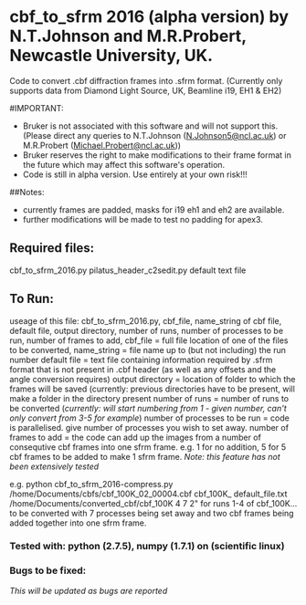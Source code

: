 # cbf_to_sfrm 2016 (alpha version) by N.T.Johnson and M.R.Probert, Newcastle University, UK.
Code to convert .cbf diffraction frames into .sfrm format. (Currently only supports data from Diamond Light Source, UK, Beamline i19, EH1 &amp; EH2)

#IMPORTANT:
- Bruker is not associated with this software and will not support this. (Please direct any queries to N.T.Johnson (N.Johnson5@ncl.ac.uk) or M.R.Probert (Michael.Probert@ncl.ac.uk))
- Bruker reserves the right to make modifications to their frame format in the future which may affect this software's operation.
- Code is still in alpha version. Use entirely at your own risk!!!

##Notes:
- currently frames are padded, masks for i19 eh1 and eh2 are available.
- further modifications will be made to test no padding for apex3.

## Required files:
cbf_to_sfrm_2016.py
pilatus_header_c2sedit.py
default text file

## To Run:
useage of this file: cbf_to_sfrm_2016.py, cbf_file, name_string of cbf file, default file, output directory, number of runs, number of processes to be run, number of frames to add,
cbf_file = full file location of one of the files to be converted, 
name_string = file name up to (but not including) the run number
default file = text file containing information required by .sfrm format that is not present in .cbf header (as well as any offsets and the angle conversion requires)
output directory = location of folder to which the frames will be saved (currently: previous directories  have to be present, will make a folder in the directory present
number of runs = number of runs to be converted (*currently: will start numbering from 1 - given number, can't only convert from 3-5 for example*)
number of processes to be run = code is parallelised. give number of processes you wish to set away.
number of frames to add = the code can add up the images from a number of consequtive cbf frames into one sfrm frame. e.g. 1 for no addition, 5 for 5 cbf frames to be added to make 1 sfrm frame. *Note: this feature has not been extensively tested*

e.g. python cbf_to_sfrm_2016-compress.py /home/Documents/cbfs/cbf_100K_02_00004.cbf cbf_100K_ default_file.txt /home/Documents/converted_cbf/cbf_100K 4 7 2"
for runs 1-4 of cbf_100K... to be converted with 7 processes being set away and two cbf frames being added together into one sfrm frame.

### Tested with: python (2.7.5), numpy (1.7.1) on (scientific linux)

### Bugs to be fixed:
*This will be updated as bugs are reported*
